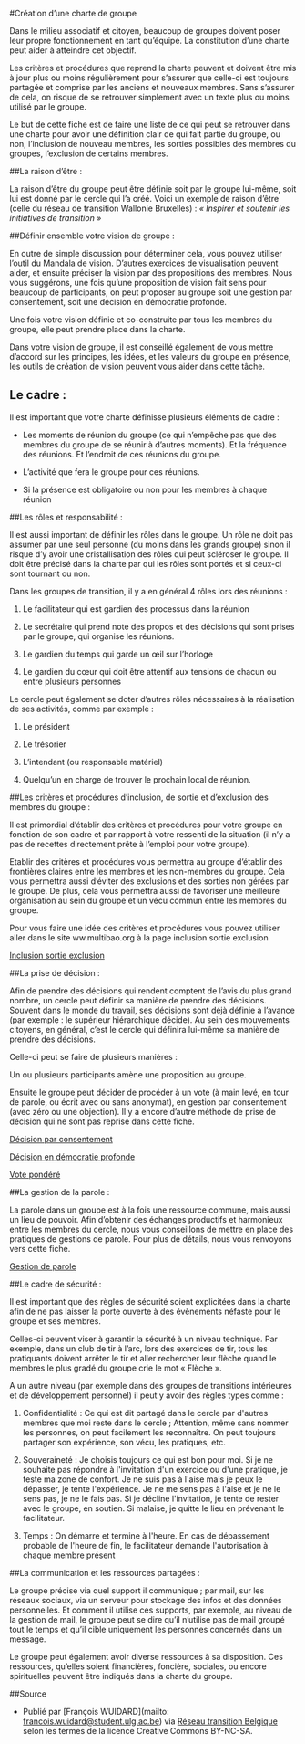 #Création d’une charte de groupe

Dans le milieu associatif et citoyen, beaucoup de groupes doivent poser leur propre fonctionnement en tant qu’équipe. La constitution d’une charte peut aider à atteindre cet objectif. 

Les critères et procédures que reprend la charte peuvent et doivent être mis à jour plus ou moins régulièrement pour s’assurer que celle-ci est toujours partagée et comprise par les anciens et nouveaux membres. Sans s’assurer de cela, on risque de se retrouver simplement avec un texte plus ou moins utilisé par le groupe. 

Le but de cette fiche est de faire une liste de ce qui peut se retrouver dans une charte pour avoir une définition clair de  qui fait partie du groupe, ou non, l’inclusion de nouveau membres, les sorties possibles des membres du groupes, l’exclusion de certains membres. 

##La raison d’être : 

La raison d’être du groupe peut être définie soit par le groupe lui-même, soit lui est donné par le cercle qui l’a créé. Voici un exemple de raison d’être (celle du réseau de transition Wallonie Bruxelles) : *« Inspirer et soutenir les initiatives de transition »*

##Définir ensemble votre vision de groupe : 

En outre de simple discussion pour déterminer cela, vous pouvez utiliser l’outil du Mandala de vision. D’autres exercices de visualisation peuvent aider, et ensuite préciser la vision par des propositions des membres. Nous vous suggérons, une fois qu’une proposition de vision fait sens pour beaucoup de participants, on peut proposer au groupe soit une gestion par consentement, soit une décision en démocratie profonde. 

Une fois votre vision définie et co-construite par tous les membres du groupe, elle peut prendre place dans la charte.

Dans votre vision de groupe, il est conseillé également de vous mettre d’accord sur les principes, les idées, et les valeurs du groupe en présence, les outils de création de vision peuvent vous aider dans cette tâche. 

## Le cadre : 

Il est important que votre charte définisse plusieurs éléments de cadre : 

-	Les moments de réunion du groupe (ce qui n’empêche pas que des membres du groupe de se réunir à d’autres moments). Et la fréquence des réunions. Et l’endroit de ces réunions du groupe.

-	L’activité que fera le groupe pour ces réunions. 

-	Si la présence est obligatoire ou non pour les membres à chaque réunion

##Les rôles et responsabilité : 

Il est aussi important de définir les rôles dans le groupe. Un rôle ne doit pas assumer par une seul personne (du moins dans les grands groupe) sinon il risque d’y avoir une cristallisation des rôles qui peut scléroser le groupe. Il doit être précisé dans la charte par qui les rôles sont portés et si ceux-ci sont tournant ou non. 

Dans les groupes de transition, il y a en général 4 rôles lors des réunions : 

1)	Le facilitateur qui est gardien des processus dans la réunion

2)	Le secrétaire qui prend note des propos et des décisions qui sont prises par le groupe, qui organise les réunions. 

3)	Le gardien du temps qui garde un œil sur l’horloge

4)	Le gardien du cœur qui doit être attentif aux tensions de chacun ou entre plusieurs personnes

Le cercle peut également se doter d’autres rôles nécessaires à la réalisation de ses activités, comme par exemple : 

1)	Le président

2)	Le trésorier

3)	L’intendant (ou responsable matériel)

4)	Quelqu’un en charge de trouver le prochain local de réunion. 

##Les critères et procédures d’inclusion, de sortie et d’exclusion des membres du groupe : 

Il est primordial d’établir des critères et procédures pour votre groupe en fonction de son cadre et par rapport à votre ressenti de la situation (il n’y a pas de recettes directement prête à l’emploi pour votre groupe). 

Etablir des critères et procédures vous permettra au groupe d’établir des frontières claires entre les membres et les non-membres du groupe. Cela vous permettra aussi d’éviter des exclusions et des sorties non gérées par le groupe. De plus, cela vous permettra aussi de favoriser une meilleure organisation au sein du groupe et un vécu commun entre les membres du groupe. 

Pour vous faire une idée des critères et procédures vous pouvez utiliser aller dans le site ww.multibao.org à la page inclusion sortie exclusion

[Inclusion sortie exclusion](http://www.multibao.org/contributions/multibao/contributions/inclusion_sortie_exclusion)

##La prise de décision : 

Afin de prendre des décisions qui rendent comptent de l’avis du plus grand nombre, un cercle peut définir sa manière de prendre des décisions. Souvent dans le monde du travail, ses décisions sont déjà définie à l’avance (par exemple : le supérieur hiérarchique décide). Au sein des mouvements citoyens, en général, c’est le cercle qui définira lui-même sa manière de prendre des décisions. 

Celle-ci peut se faire de plusieurs manières : 

Un ou plusieurs participants amène une proposition au groupe.

Ensuite le groupe peut décider de procéder à un vote (à main levé, en tour de parole, ou écrit avec ou sans anonymat), en gestion par consentement (avec zéro ou une objection). Il y a encore d’autre méthode de prise de décision qui ne sont pas reprise dans cette fiche. 

[Décision par consentement]( http://www.multibao.org/contributions/multibao/contributions/decision_par_consentement)

[Décision en démocratie profonde]( http://www.multibao.org/contributions/multibao/contributions/decision_democratie_profonde)

[Vote pondéré]( http://www.multibao.org/contributions/multibao/contributions/vote_pondere)

##La gestion de la parole : 

La parole dans un groupe est à la fois une ressource commune, mais aussi un lieu de pouvoir. Afin d’obtenir des échanges productifs et harmonieux entre les membres du cercle, nous vous conseillons de mettre en place des pratiques de gestions de parole. Pour plus de détails, nous vous renvoyons vers cette fiche. 

[Gestion de parole](http://www.multibao.org/contributions/multibao/contributions/gestion_parole)

##Le cadre de sécurité :

Il est important que des règles de sécurité soient explicitées dans la charte afin de ne pas laisser la porte ouverte à des évènements néfaste pour le groupe et ses membres. 

Celles-ci peuvent viser à garantir la sécurité à un niveau technique. Par exemple, dans un club de tir à l’arc, lors des exercices de tir, tous les pratiquants doivent arrêter le tir et aller rechercher leur flèche quand le membres le plus gradé du groupe crie le mot « Flèche ». 

A un autre niveau (par exemple dans des groupes de transitions intérieures et de développement personnel) il peut y avoir des règles types comme : 

1)	Confidentialité : Ce qui est dit partagé dans le cercle par d'autres membres que moi reste dans le cercle ; Attention, même sans nommer les personnes, on peut facilement les reconnaître. On peut toujours partager son expérience, son vécu, les pratiques, etc.

2)	 Souveraineté : Je choisis toujours ce qui est bon pour moi. Si je ne souhaite pas répondre à l'invitation d'un exercice ou d'une pratique, je teste ma zone de confort. Je ne suis pas à l'aise mais je peux le dépasser, je tente l'expérience. Je ne me sens pas à l'aise et je ne le sens pas, je ne le fais pas. Si je décline l'invitation, je tente de rester avec le groupe, en soutien. Si malaise, je quitte le lieu en prévenant le facilitateur.

3)	 Temps : On démarre et termine à l'heure. En cas de dépassement probable de l'heure de fin, le facilitateur demande l'autorisation à chaque membre présent

##La communication et les ressources partagées : 

Le groupe précise via quel support il communique ; par mail, sur les réseaux sociaux, via un serveur pour stockage des infos et des données personnelles. Et comment il utilise ces supports, par exemple, au niveau de la gestion de mail, le groupe peut se dire qu’il n’utilise pas de mail groupé tout le temps et qu’il cible uniquement les personnes concernés dans un message. 

Le groupe peut également avoir diverse ressources à sa disposition. Ces ressources, qu’elles soient financières, foncière, sociales, ou encore spirituelles peuvent être indiqués dans la charte du groupe. 

##Source

* Publié par [François WUIDARD](mailto: francois.wuidard@student.ulg.ac.be) via [Réseau transition Belgique](http://www.reseautransition.be/) selon les termes de la licence Creative Commons BY-NC-SA. 
